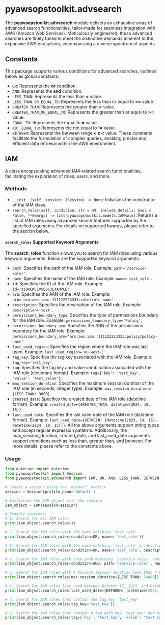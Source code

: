 # pyawsopstoolkit.advsearch

The **pyawsopstoolkit.advsearch** module delivers an exhaustive array of advanced search functionalities, tailor-made
for seamless integration with AWS (Amazon Web Services). Meticulously engineered, these advanced searches are finely
tuned to meet the distinctive demands inherent to the expansive AWS ecosystem, encompassing a diverse spectrum of
aspects.

## Constants

This package supports various conditions for advanced searches, outlined below as global constants:

- `OR`: Represents the **or** condition.
- `AND`: Represents the **and** condition.
- `LESS_THAN`: Represents the less than **<** value.
- `LESS_THAN_OR_EQUAL_TO`: Represents the less than or equal to **<=** value.
- `GREATER_THAN`: Represents the greater than **>** value.
- `GREATER_THAN_OR_EQUAL_TO`: Represents the greater than or equal to **>=** value.
- `EQUAL_TO`: Represents the equal to **=** value.
- `NOT_EQUAL_TO`: Represents the not equal to **!=** value.
- `BETWEEN`: Represents the between range **< x <** value.
  These constants facilitate the formulation of complex queries, enabling precise and efficient data retrieval within
  the AWS environment.

## IAM

A class encapsulating advanced IAM-related search functionalities, facilitating the exploration of roles, users, and
more.

### Methods

- `__init__(self, session: ISession) -> None`: Initializes the constructor of the IAM class.
- `search_roles(self, condition: str = OR, include_details: bool = False, **kwargs) -> list[pyawsopstoolkit.models.IAMRole]`:
  Returns a list of IAM
  roles using advanced search features supported by the specified arguments. For details on supported kwargs, please
  refer to the section below.

#### `search_roles` Supported Keyword Arguments

The **search_roles** function allows you to search for IAM roles using various keyword arguments. Below are the
supported keyword arguments:

- `path`: Specifies the path of the IAM role. Example: `path='/service-role/'`.
- `name`: Specifies the name of the IAM role. Example: `name='test_role'`.
- `id`: Specifies the ID of the IAM role. Example: `id='AIDACKCEVSQ6C2EXAMPLE'`.
- `arn`: Specifies the ARN of the IAM role. Example: `arn='arn:aws:iam::111122223333:role/role-name'`.
- `description`: Specifies the description of the IAM role. Example: `description='test'`.
- `permissions_boundary_type`: Specifies the type of permissions boundary for the IAM role.
  Example: `permissions_boundary_type='Policy'`.
- `permissions_boundary_arn`: Specifies the ARN of the permissions boundary for the IAM role.
  Example: `permissions_boundary_arn='arn:aws:iam::111122223333:policy/policy-name'`.
- `last_used_region`: Specifies the region where the IAM role was last used. Example: `last_used_region='eu-west-1'`.
- `tag_key`: Specifies the tag key associated with the IAM role. Example: `tag_key='test_key'`.
- `tag`: Specifies the tag key and value combination associated with the IAM role (dictionary format).
  Example: `tag={'key': 'test_key', 'value': 'test_value'}`.
- `max_session_duration`: Specifies the maximum session duration of the IAM role (in seconds, integer type).
  Example: `max_session_duration={LESS_THAN: 3600}`.
- `created_date`: Specifies the created date of the IAM role (datetime format).
  Example: `created_date={GREATER_THAN: datetime(2024, 10, 15)}`.
- `last_used_date`: Specifies the last used date of the IAM role (datetime format).
  Example: `last_used_date={BETWEEN: [datetime(2023, 10, 15), datetime(2024, 10, 15)]}`.
  All the above arguments support string types and accept regular expression patterns. Additionally, the
  max_session_duration, created_date, and last_used_date arguments support conditions such as less than, greater than,
  and between. For more details, please refer to the constants above.

### Usage

```python
from datetime import datetime
from pyawsopstoolkit import Session
from pyawsopstoolkit.advsearch import IAM, OR, AND, LESS_THAN, BETWEEN

# Create a session using the 'default' profile
session = Session(profile_name='default')

# Initialize the IAM object with the session
iam_object = IAM(session=session)

# Example searches:
# 1. Search for all IAM roles
print(iam_object.search_roles())

# 2. Search for IAM roles with the name matching 'test_role'
print(iam_object.search_roles(condition=OR, name=r'test_role'))

# 3. Search for IAM roles with the name matching 'test_role' or description matching 'test'
print(iam_object.search_roles(condition=OR, name=r'test_role', description=r'test'))

# 4. Search for IAM roles with both path matching '/service-role/' and name matching 'test'
print(iam_object.search_roles(condition=AND, path='/service-role/', name='test'))

# 5. Search for IAM roles with a maximum session duration less than 4 hours (14400 seconds)
print(iam_object.search_roles(max_session_duration={LESS_THAN: 14400}))

# 6. Search for IAM roles last used between October 15, 2023, and October 15, 2024
print(iam_object.search_roles(last_used_date={BETWEEN: [datetime(2023, 10, 15), datetime(2024, 10, 15)]}))

# 7. Search for IAM roles that contain the tag key 'test_key'
print(iam_object.search_roles(tag_key='test_key'))

# 8. Search for IAM roles that contain a tag with key 'test_key' and value 'test_value'
print(iam_object.search_roles(tag={'key': 'test_key', 'value': 'test_value'}))
```